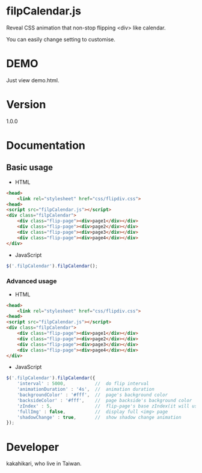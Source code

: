 # filpCalendar.js

Reveal CSS animation that non-stop flipping \<div\> like calendar.

You can easily change setting to customise.

# DEMO

Just view demo.html.

# Version

1.0.0

# Documentation

## Basic usage

- HTML

```html
<head>
	<link rel="stylesheet" href="css/flipdiv.css">
<head>
<script src="filpCalendar.js"></script>
<div class="filpCalendar">
	<div class="flip-page"><div>page1</div></div>
	<div class="flip-page"><div>page2</div></div>
	<div class="flip-page"><div>page3</div></div>
	<div class="flip-page"><div>page4</div></div>
</div> 
```

- JavaScript

```javascript
$('.filpCalendar').filpCalendar();
```

### Advanced usage

- HTML

```html
<head>
	<link rel="stylesheet" href="css/flipdiv.css">
<head>
<script src="filpCalendar.js"></script>
<div class="filpCalendar">
	<div class="flip-page"><div>page1</div></div>
	<div class="flip-page"><div>page2</div></div>
	<div class="flip-page"><div>page3</div></div>
	<div class="flip-page"><div>page4</div></div>
</div> 
```

- JavaScript

```javascript
$('.filpCalendar').filpCalendar({
	'interval' : 5000,           //  do flip interval
	'animationDuration' : '4s',  //  animation duration
	'backgroundColor' : '#fff',  //  page's background color
	'backsideColor' : '#fff',    //  page backside's background color
	'zIndex' : 5,                //  flip-page's base zIndex(it will use zIndex+-2)
	'fullImg' : false,           //  display full <img> page
	'shadowChange' : true,       //  show shadow change animation
});
```
# Developer

kakahikari, who live in Taiwan.
